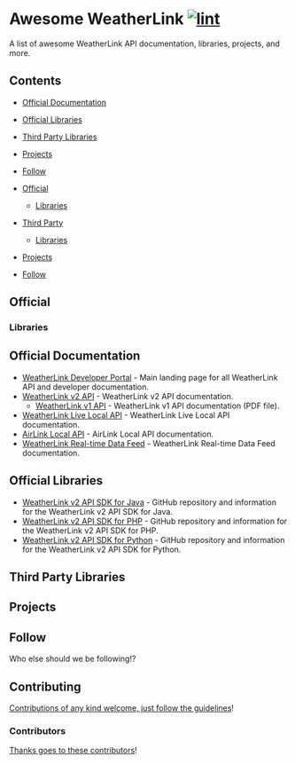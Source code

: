 <!-- title -->

<!--lint ignore no-dead-urls-->

# Awesome WeatherLink [![lint](https://img.shields.io/github/workflow/status/weatherlink/awesome-weatherlink/lint?label=lint&style=flat-square)](https://github.com/weatherlink/awesome-weatherlink/actions/workflows/lint.yaml)

<!-- subtitle -->

A list of awesome WeatherLink API documentation, libraries, projects, and more.

<!-- image -->
<!--
<a href="" target="_blank" rel="noopener noreferrer">
  <img src="" />
</a>
-->

<!-- description -->

<!--
A one line description of the product or tool. See
[awesome-firebase](https://github.com/jthegedus/awesome-firebase) for an
example.
-->

<!-- TOC -->

## Contents

- [Official Documentation](#official-documentation)
- [Official Libraries](#official-libraries)
- [Third Party Libraries](#third-party-libraries)
- [Projects](#projects)
- [Follow](#follow)

- [Official](#official)
  - [Libraries](#official-libraries)
- [Third Party](#third-party)
  - [Libraries](#third-party-libraries)
- [Projects](#projects)
- [Follow](#follow)

<!-- CONTENT -->

## Official

### Libraries


## Official Documentation

- [WeatherLink Developer Portal](https://weatherlink.github.io/) - Main landing page for all WeatherLink API and developer documentation.
- [WeatherLink v2 API](https://weatherlink.github.io/v2-api/) - WeatherLink v2 API documentation.
  - [WeatherLink v1 API](https://www.weatherlink.com/static/docs/APIdocumentation.pdf) - WeatherLink v1 API documentation (PDF file).
- [WeatherLink Live Local API](https://weatherlink.github.io/weatherlink-live-local-api/) - WeatherLink Live Local API documentation.
- [AirLink Local API](https://weatherlink.github.io/airlink-local-api/) - AirLink Local API documentation.
- [WeatherLink Real-time Data Feed](https://weatherlink.github.io/real-time-data-feed/) - WeatherLink Real-time Data Feed documentation.

## Official Libraries

- [WeatherLink v2 API SDK for Java](https://github.com/weatherlink/weatherlink-v2-api-sdk-java) - GitHub repository and information for the WeatherLink v2 API SDK for Java.
- [WeatherLink v2 API SDK for PHP](https://github.com/weatherlink/weatherlink-v2-api-sdk-php) - GitHub repository and information for the WeatherLink v2 API SDK for PHP.
- [WeatherLink v2 API SDK for Python](https://github.com/weatherlink/weatherlink-v2-api-sdk-python) - GitHub repository and information for the WeatherLink v2 API SDK for Python.

## Third Party Libraries

## Projects

<!-- END CONTENT -->

## Follow

<!-- list people worth following on social sites (Twitter, LinkedIn, GitHub, YouTube etc.) -->

Who else should we be following!?

## Contributing

[Contributions of any kind welcome, just follow the guidelines](contributing.md)!

### Contributors

[Thanks goes to these contributors](https://github.com/weatherlink/awesome-weatherlink/graphs/contributors)!
